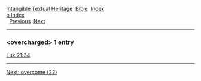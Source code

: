 [Intangible Textual Heritage](../../index)  [Bible](../index) 
[Index](index)   
[o Index](_o_)  
  [Previous](c08133)  [Next](c08135) 

------------------------------------------------------------------------

### &lt;overcharged&gt; 1 entry

[Luk 21:34](../kjv/luk021.htm#034)  

------------------------------------------------------------------------

[Next: overcome (22)](c08135)
